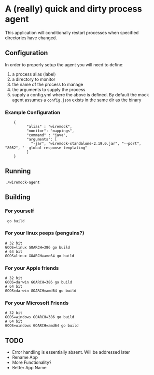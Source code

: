# A (really) quick and dirty process agent

This application will conditionally restart processes when specified directories have changed.

## Configuration

In order to properly setup the agent you will need to define:

1. a process alias (label)
2. a directory to monitor
3. the name of the process to manage
4. the arguments to supply the process
5. supply a config.yml where the above is defined. By default the mock agent assumes a `config.json` exists in the same
dir as the binary

### Example Configuration

        {
              "alias" : "wiremock",
              "monitor": "mappings",
              "command" : "java",
              "arguments": [
                "-jar", "wiremock-standalone-2.19.0.jar", "--port", "8082", "--global-response-templating"
              ]
        }

## Running

    ./wiremock-agent
    
## Building 

### For yourself

     go build

### For your linux peeps (penguins?)

    # 32 bit  
    GOOS=linux GOARCH=386 go build
    # 64 bit
    GOOS=linux GOARCH=amd64 go build

### For your Apple friends

    # 32 bit  
    GOOS=darwin GOARCH=386 go build
    # 64 bit
    GOOS=darwin GOARCH=amd64 go build

### For your Microsoft Friends

    # 32 bit  
    GOOS=windows GOARCH=386 go build
    # 64 bit
    GOOS=windows GOARCH=amd64 go build

  
## TODO

* Error handling is essentially absent. Will be addressed later  
* Rename App
* More Functionality?
* Better App Name
